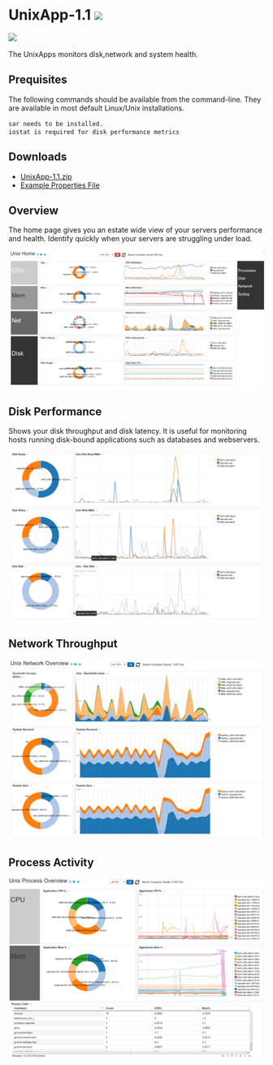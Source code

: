UnixApp-1.1 ![](http://logscape.com/images/track.png?version=github)
===========

![](http://logscape.com/images/track.png?version=github)

The UnixApps monitors disk,network and system health.

## Prequisites

The following commands should be available from the command-line. They are available in most default Linux/Unix installations. 

	sar needs to be installed.
	iostat is required for disk performance metrics 

## Downloads 

 * [UnixApp-1.1.zip](https://github.com/logscape/unixapp/raw/master/dist/UnixApp-1.1.zip)
 * [Example Properties File ](https://github.com/logscape/unixapp/raw/master/dist/UnixApp-1.1-override.properties)


## Overview

The home page gives you an estate wide view of your servers performance and health. Identify quickly when your servers are struggling under load. 

![](docs/images/unx_home_0.png) 

## Disk Performance

Shows your disk throughput and disk latency. It is useful for monitoring hosts running disk-bound applications such as databases and webservers. 

![](docs/images/unx_disk_0.png) 

## Network Throughput 



![](docs/images/unx_network_0.png) 
## Process Activity  

![](docs/images/unx_process_0.png) 
